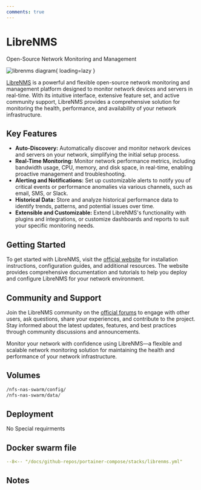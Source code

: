 ```yaml
---
comments: true
---
```


# LibreNMS

Open-Source Network Monitoring and Management

![librenms diagram](/assets/diagrams/librenms.png){ loading=lazy }

[LibreNMS](https://www.librenms.org/) is a powerful and flexible open-source network monitoring and management platform designed to monitor network devices and servers in real-time. With its intuitive interface, extensive feature set, and active community support, LibreNMS provides a comprehensive solution for monitoring the health, performance, and availability of your network infrastructure.

## Key Features

- **Auto-Discovery:** Automatically discover and monitor network devices and servers on your network, simplifying the initial setup process.
- **Real-Time Monitoring:** Monitor network performance metrics, including bandwidth usage, CPU, memory, and disk space, in real-time, enabling proactive management and troubleshooting.
- **Alerting and Notifications:** Set up customizable alerts to notify you of critical events or performance anomalies via various channels, such as email, SMS, or Slack.
- **Historical Data:** Store and analyze historical performance data to identify trends, patterns, and potential issues over time.
- **Extensible and Customizable:** Extend LibreNMS's functionality with plugins and integrations, or customize dashboards and reports to suit your specific monitoring needs.

## Getting Started

To get started with LibreNMS, visit the [official website](https://www.librenms.org/) for installation instructions, configuration guides, and additional resources. The website provides comprehensive documentation and tutorials to help you deploy and configure LibreNMS for your network environment.

## Community and Support

Join the LibreNMS community on the [official forums](https://community.librenms.org/) to engage with other users, ask questions, share your experiences, and contribute to the project. Stay informed about the latest updates, features, and best practices through community discussions and announcements.

Monitor your network with confidence using LibreNMS—a flexible and scalable network monitoring solution for maintaining the health and performance of your network infrastructure.


## Volumes

```bash
/nfs-nas-swarm/config/
/nfs-nas-swarm/data/
```

## Deployment
No Special requirments

## Docker swarm file
``` yaml linenums="1" 
--8<-- "/docs/github-repos/portainer-compose/stacks/librenms.yml"
```

## Notes


